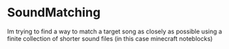 # SoundMatching
Im trying to find a way to match a target song as closely as possible using a finite collection of shorter sound files (in this case minecraft noteblocks)
